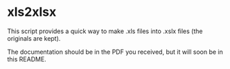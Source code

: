 # xls2xlsx
This script provides a quick way to make .xls files into .xslx files (the originals are kept).

The documentation should be in the PDF you received, but it will soon be in this README.
